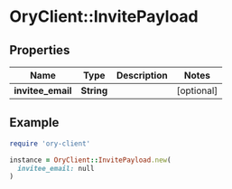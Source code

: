 # OryClient::InvitePayload

## Properties

| Name | Type | Description | Notes |
| ---- | ---- | ----------- | ----- |
| **invitee_email** | **String** |  | [optional] |

## Example

```ruby
require 'ory-client'

instance = OryClient::InvitePayload.new(
  invitee_email: null
)
```

